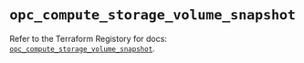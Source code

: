 # `opc_compute_storage_volume_snapshot`

Refer to the Terraform Registory for docs: [`opc_compute_storage_volume_snapshot`](https://www.terraform.io/docs/providers/opc/r/compute_storage_volume_snapshot).
